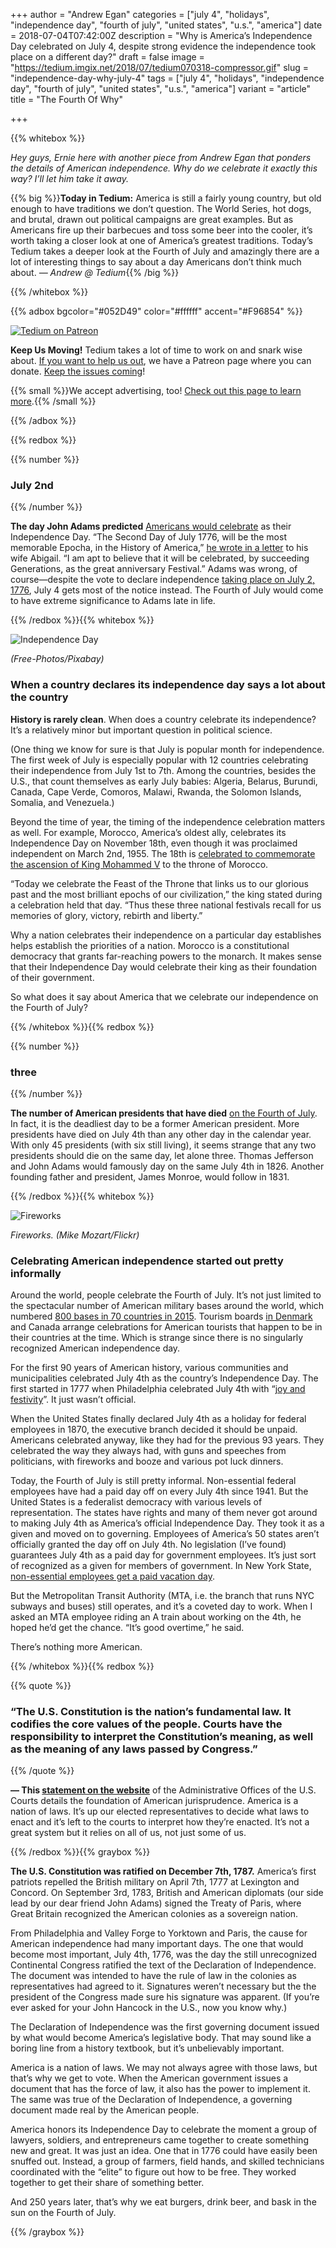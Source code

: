 +++
author = "Andrew Egan"
categories = ["july 4", "holidays", "independence day", "fourth of july", "united states", "u.s.", "america"]
date = 2018-07-04T07:42:00Z
description = "Why is America’s Independence Day celebrated on July 4, despite strong evidence the independence took place on a different day?"
draft = false
image = "https://tedium.imgix.net/2018/07/tedium070318-compressor.gif"
slug = "independence-day-why-july-4"
tags = ["july 4", "holidays", "independence day", "fourth of july", "united states", "u.s.", "america"]
variant = "article"
title = "The Fourth Of Why"

+++

{{% whitebox %}}

_Hey guys, Ernie here with another piece from Andrew Egan that ponders the details of American independence. Why do we celebrate it exactly this way? I’ll let him take it away._

{{% big %}}**Today in Tedium:** America is still a fairly young country, but old enough to have traditions we don’t question. The World Series, hot dogs, and brutal, drawn out political campaigns are great examples. But as Americans fire up their barbecues and toss some beer into the cooler, it’s worth taking a closer look at one of America’s greatest traditions. Today’s Tedium takes a deeper look at the Fourth of July and amazingly there are a lot of interesting things to say about a day Americans don’t think much about. _— Andrew @ Tedium_{{% /big %}}

{{% /whitebox %}}

{{% adbox bgcolor="#052D49" color="#ffffff" accent="#F96854" %}}

[![Tedium on Patreon](https://tedium.imgix.net/2017/11/patreonnewb.png)](https://www.patreon.com/tedium)

**Keep Us Moving!** Tedium takes a lot of time to work on and snark wise about. [If you want to help us out](https://www.patreon.com/tedium), we have a Patreon page where you can donate. [Keep the issues coming](https://www.patreon.com/tedium)!

{{% small %}}We accept advertising, too! <a href=“http://tedium.co/advertising/“>Check out this page to learn more</a>.{{% /small %}}

{{% /adbox %}}

{{% redbox %}}

{{% number %}}
### July 2nd
{{% /number %}}

**The day John Adams predicted** [Americans would celebrate](http://gurukul.american.edu/heintze/fourth.htm) as their Independence Day. “The Second Day of July 1776, will be the most memorable Epocha, in the History of America,” [he wrote in a letter](https://prologue.blogs.archives.gov/2014/07/02/john-adams-vision-of-july-4-was-july-2/) to his wife Abigail. “I am apt to believe that it will be celebrated, by succeeding Generations, as the great anniversary Festival.” Adams was wrong, of course—despite the vote to declare independence [taking place on July 2, 1776](https://www.history.com/this-day-in-history/congress-votes-for-independence), July 4 gets most of the notice instead. The Fourth of July would come to have extreme significance to Adams late in life. 

{{% /redbox %}}{{% whitebox %}}

![Independence Day](https://tedium.imgix.net/2018/07/0703_sparkler.jpg)

*(Free-Photos/Pixabay)*

### When a country declares its independence day says a lot about the country

**History is rarely clean**. When does a country celebrate its independence? It’s a relatively minor but important question in political science. 

(One thing we know for sure is that July is popular month for independence. The first week of July is especially popular with 12 countries celebrating their independence from July 1st to 7th. Among the countries, besides the U.S., that count themselves as early July babies: Algeria, Belarus, Burundi, Canada, Cape Verde, Comoros, Malawi, Rwanda, the Solomon Islands, Somalia, and Venezuela.)

Beyond the time of year, the timing of the independence celebration matters as well. For example, Morocco, America’s oldest ally, celebrates its Independence Day on November 18th, even though it was proclaimed independent on March 2nd, 1955. The 18th is [celebrated to commemorate the ascension of King Mohammed V](https://en.yabiladi.com/articles/details/59442/independence-moroccans-celebrate-november.html) to the throne of Morocco.

“Today we celebrate the Feast of the Throne that links us to our glorious past and the most brilliant epochs of our civilization,” the king stated during a celebration held that day. “Thus these three national festivals recall for us memories of glory, victory, rebirth and liberty.”

Why a nation celebrates their independence on a particular day establishes helps establish the priorities of a nation. Morocco is a constitutional democracy that grants far-reaching powers to the monarch. It makes sense that their Independence Day would celebrate their king as their foundation of their government.

So what does it say about America that we celebrate our independence on the Fourth of July?

{{% /whitebox %}}{{% redbox %}}

{{% number %}}
### three
{{% /number %}}

**The number of American presidents that have died** [on the Fourth of July](https://www.history.com/topics/holidays/july-4th). In fact, it is the deadliest day to be a former American president. More presidents have died on July 4th than any other day in the calendar year. With only 45 presidents (with six still living), it seems strange that any two presidents should die on the same day, let alone three. Thomas Jefferson and John Adams would famously day on the same July 4th in 1826. Another founding father and president, James Monroe, would follow in 1831.

{{% /redbox %}}{{% whitebox %}}

![Fireworks](https://tedium.imgix.net/2018/07/0703_fireworks.jpg)

*Fireworks. (Mike Mozart/Flickr)*

### Celebrating American independence started out pretty informally

Around the world, people celebrate the Fourth of July. It’s not just limited to the spectacular number of American military bases around the world, which numbered [800 bases in 70 countries in 2015](https://www.politico.com/magazine/story/2015/06/us-military-bases-around-the-world-119321). Tourism boards [in Denmark](http://mentalfloss.com/article/81756/country-hosts-biggest-fourth-july-celebration-outside-us) and Canada arrange celebrations for American tourists that happen to be in their countries at the time. Which is strange since there is no singularly recognized American independence day.

For the first 90 years of American history, various communities and municipalities celebrated July 4th as the country’s Independence Day. The first started in 1777 when Philadelphia celebrated July 4th with “[joy and festivity](http://gurukul.american.edu/heintze/fourth.htm)”. It just wasn’t official.

When the United States finally declared July 4th as a holiday for federal employees in 1870, the executive branch decided it should be unpaid. Americans celebrated anyway, like they had for the previous 93 years. They celebrated the way they always had, with guns and speeches from politicians, with fireworks and booze and various pot luck dinners. 

Today, the Fourth of July is still pretty informal. Non-essential federal employees have had a paid day off on every July 4th since 1941. But the United States is a federalist democracy with various levels of representation. The states have rights and many of them never got around to making July 4th as America’s official Independence Day. They took it as a given and moved on to governing. Employees of America’s 50 states aren’t officially granted the day off on July 4th. No legislation (I’ve found) guarantees July 4th as a paid day for government employees. It’s just sort of recognized as a given for members of government. In New York State, [non-essential employees get a paid vacation day](https://www.stonybrook.edu/hr/payroll/state/holiday.shtml). 

But the Metropolitan Transit Authority (MTA, i.e. the branch that runs NYC subways and buses) still operates, and it’s a coveted day to work. When I asked an MTA employee riding an A train about working on the 4th, he hoped he’d get the chance. “It’s good overtime,” he said.

There’s nothing more American. 

{{% /whitebox %}}{{% redbox %}}

{{% quote %}}
### “The U.S. Constitution is the nation’s fundamental law.  It codifies the core values of the people. Courts have the responsibility to interpret the Constitution’s meaning, as well as the meaning of any laws passed by Congress.”
{{% /quote %}}

**— This [statement on the website](http://www.uscourts.gov/educational-resources/educational-activities/overview-rule-law)** of the Administrative Offices of the U.S. Courts details the foundation of American jurisprudence. America is a nation of laws. It’s up our elected representatives to decide what laws to enact and it’s left to the courts to interpret how they’re enacted. It’s not a great system but it relies on all of us, not just some of us. 

{{% /redbox %}}{{% graybox %}}

**The U.S. Constitution was ratified on December 7th, 1787.** America’s first patriots repelled the British military on April 7th, 1777 at Lexington and Concord. On September 3rd, 1783, British and American diplomats (our side lead by our dear friend John Adams) signed the Treaty of Paris, where Great Britain recognized the American colonies as a sovereign nation. 

From Philadelphia and Valley Forge to Yorktown and Paris, the cause for American independence had many important days. The one that would become most important, July 4th, 1776, was the day the still unrecognized Continental Congress ratified the text of the Declaration of Independence. The document was intended to have the rule of law in the colonies as representatives had agreed to it. Signatures weren’t necessary but the the president of the Congress made sure his signature was apparent. (If you’re ever asked for your John Hancock in the U.S., now you know why.)

The Declaration of Independence was the first governing document issued by what would become America’s legislative body. That may sound like a boring line from a history textbook, but it’s unbelievably important. 

America is a nation of laws. We may not always agree with those laws, but that’s why we get to vote. When the American government issues a document that has the force of law, it also has the power to implement it. The same was true of the Declaration of Independence, a governing document made real by the American people. 

America honors its Independence Day to celebrate the moment a group of lawyers, soldiers, and entrepreneurs came together to create something new and great. It was just an idea. One that in 1776 could have easily been snuffed out. Instead, a group of farmers, field hands, and skilled technicians coordinated with the “elite” to figure out how to be free. They worked together to get their share of something better.

And 250 years later, that’s why we eat burgers, drink beer, and bask in the sun on the Fourth of July. 

{{% /graybox %}}
